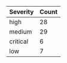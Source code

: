 | Severity | Count |
|----------|-------|
| high | 28 |
| medium | 29 |
| critical | 6 |
| low | 7 |
